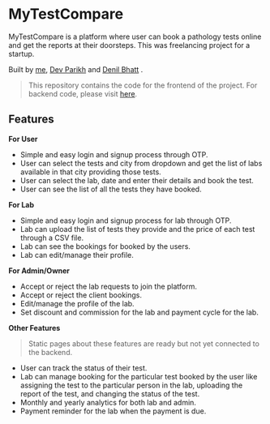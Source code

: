 # MyTestCompare

MyTestCompare is a platform where user can book a pathology tests online and get the reports at their doorsteps. This was freelancing project for a startup.

Built by [me](https://github.com/Preet-Sojitra), [Dev Parikh](https://github.com/Dev79844) and [Denil Bhatt](https://github.com/denilbhatt0814) .

> This repository contains the code for the frontend of the project. For backend code, please visit [here]("").

## Features

**For User**

- Simple and easy login and signup process through OTP.
- User can select the tests and city from dropdown and get the list of labs available in that city providing those tests.
- User can select the lab, date and enter their details and book the test.
- User can see the list of all the tests they have booked.

**For Lab**

- Simple and easy login and signup process for lab through OTP.
- Lab can upload the list of tests they provide and the price of each test through a CSV file.
- Lab can see the bookings for booked by the users.
- Lab can edit/manage their profile.

**For Admin/Owner**

- Accept or reject the lab requests to join the platform.
- Accept or reject the client bookings.
- Edit/manage the profile of the lab.
- Set discount and commission for the lab and payment cycle for the lab.

**Other Features**

> Static pages about these features are ready but not yet connected to the backend.

- User can track the status of their test.
- Lab can manage booking for the particular test booked by the user like assigning the test to the particular person in the lab, uploading the report of the test, and changing the status of the test.
- Monthly and yearly analytics for both lab and admin.
- Payment reminder for the lab when the payment is due.
